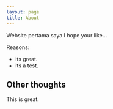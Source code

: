 ```yaml
---
layout: page
title: About
---
```


Website pertama saya
I hope your like... 

Reasons:
- its great.
- its a test.

## Other thoughts

This is great.
